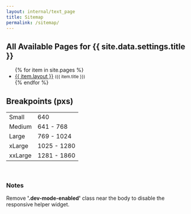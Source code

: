 ```yaml
---
layout: internal/text_page
title: Sitemap
permalink: /sitemap/
---
```


<h2>All Available Pages for {{ site.data.settings.title }}</h2>

<ul class="triangle-list check-list">
	{% for item in site.pages %}
		<li><a href="{{ item.url }}">{{ item.layout }}</a> <small>({{ item.title }})</small></li>
	{% endfor %}
</ul>

<h2>Breakpoints (pxs)</h2>

<table style="width: 300px;">
	<tr>
		<td>Small</td>
		<td>640</td>
	</tr>
	<tr>
		<td>Medium</td>
		<td>641 - 768</td>
	</tr>
	<tr>
		<td>Large</td>
		<td>769 - 1024</td>
	</tr>
	<tr>
		<td>xLarge</td>
		<td>1025 - 1280</td>
	</tr>
	<tr>
		<td>xxLarge</td>
		<td>1281 - 1860</td>
	</tr>
</table>

<br>

<h3>Notes</h3>

<p class="panel">Remove <b>'.dev-mode-enabled'</b> class near the body to disable the responsive helper widget.</p>